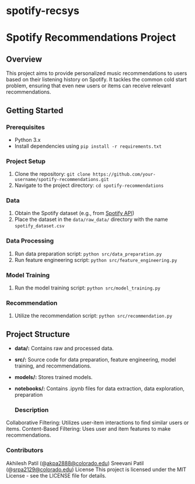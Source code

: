 # spotify-recsys

# Spotify Recommendations Project

## Overview

This project aims to provide personalized music recommendations to users based on their listening history on Spotify. It tackles the common cold start problem, ensuring that even new users or items can receive relevant recommendations.

## Getting Started

### Prerequisites

- Python 3.x
- Install dependencies using `pip install -r requirements.txt`

### Project Setup

1. Clone the repository: `git clone https://github.com/your-username/spotify-recommendations.git`
2. Navigate to the project directory: `cd spotify-recommendations`

### Data

1. Obtain the Spotify dataset (e.g., from [Spotify API](https://developer.spotify.com/documentation/web-api/))
2. Place the dataset in the `data/raw_data/` directory with the name `spotify_dataset.csv`

### Data Processing

1. Run data preparation script: `python src/data_preparation.py`
2. Run feature engineering script: `python src/feature_engineering.py`

### Model Training

1. Run the model training script: `python src/model_training.py`

### Recommendation

1. Utilize the recommendation script: `python src/recommendation.py`

## Project Structure

- **data/:** Contains raw and processed data.
- **src/:** Source code for data preparation, feature engineering, model training, and recommendations.
- **models/:** Stores trained models.
- **notebooks/:** Contains .ipynb files for data extraction, data exploration, preparation

  ### Description

Collaborative Filtering: Utilizes user-item interactions to find similar users or items.
Content-Based Filtering: Uses user and item features to make recommendations.
  ### Contributors
Akhilesh Patil (@akpa2888@colorado.edu)
Sreevani Patil (@srpa2129@colorado.edu)
License
This project is licensed under the MIT License - see the LICENSE file for details.





